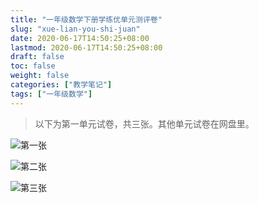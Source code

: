 ```yaml
---
title: "一年级数学下册学练优单元测评卷"
slug: "xue-lian-you-shi-juan"
date: 2020-06-17T14:50:25+08:00
lastmod: 2020-06-17T14:50:25+08:00
draft: false
toc: false
weight: false
categories: ["教学笔记"]
tags: ["一年级数学"]
---
```



>  以下为第一单元试卷，共三张。其他单元试卷在网盘里。

![第一张](https://cdn.jsdelivr.net/gh/iwyang/pic/20200721153324.jpg)

![第二张](https://cdn.jsdelivr.net/gh/iwyang/pic/20200721153635.jpg)

![第三张](https://cdn.jsdelivr.net/gh/iwyang/pic/20200721153344.jpg)